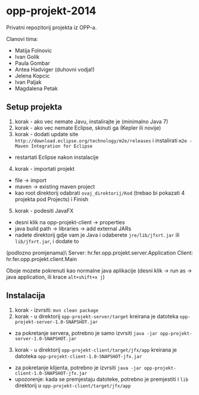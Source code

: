 opp-projekt-2014
================

Privatni repozitorij projekta iz OPP-a.

Clanovi tima:
* Matija Folnovic
* Ivan Golik
* Paula Gombar
* Antea Hadviger (duhovni vodja!)
* Jelena Kopcic
* Ivan Paljak
* Magdalena Petak

Setup projekta
--------------

1. korak - ako vec nemate Javu, instalirajte je (minimalno Java 7)
2. korak - ako vec nemate Eclipse, skinuti ga (Kepler ili novije)
3. korak - dodati update site `http://download.eclipse.org/technology/m2e/releases` i instalirati `m2e - Maven Integration for Eclipse`
  - restartati Eclipse nakon instalacije
4. korak - importati projekt
  - file -> import
  - maven -> existing maven project
  - kao root direktorij odabrati `ovaj_direktorij/Kod` (trebao bi pokazati 4 projekta pod Projects) i Finish
5. korak - podesiti JavaFX
  - desni klik na opp-projekt-client -> properties
  - java build path -> libraries -> add external JARs
  - nadete direktorij gdje vam je Java i odaberete `jre/lib/jfxrt.jar` ili `lib/jfxrt.jar`, i dodate to

(podlozno promjenama)\\
Server: hr.fer.opp.projekt.server.Application
Client: hr.fer.opp.projekt.client.Main

Oboje mozete pokrenuti kao normalne java aplikacije (desni klik -> run as -> java application, ili krace `alt+shift+x j`)

Instalacija
-----------

1. korak - izvrsiti: `mvn clean package`
2. korak - u direktorij `opp-projekt-server/target` kreirana je datoteka `opp-projekt-server-1.0-SNAPSHOT.jar`
  - za pokretanje servera, potrebno je samo izvrsiti `java -jar opp-projekt-server-1.0-SNAPSHOT.jar`
3. korak - u direktorij `opp-projekt-client/target/jfx/app` kreirana je datoteka `opp-projekt-client-1.0-SNAPSHOT-jfx.jar`
  - za pokretanje klijenta, potrebno je izvrsiti `java -jar opp-projekt-client-1.0-SNAPSHOT-jfx.jar`
  - upozorenje: kada se premjestaju datoteke, potrebno je premjestiti i `lib` direktorij u `opp-projekt-client/target/jfx/app`
